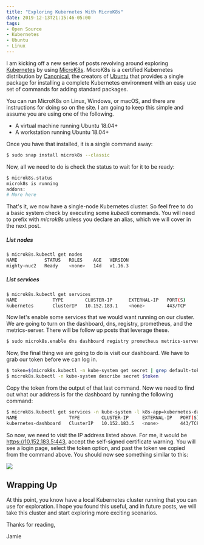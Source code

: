 ```yaml
---
title: "Exploring Kubernetes With MicroK8s"
date: 2019-12-13T21:15:46-05:00
tags:
- Open Source
- Kubernetes
- Ubuntu
- Linux
---
```


I am kicking off a new series of posts revolving around exploring [Kubernetes](https://kubernetes.io/) by using [MicroK8s](https://microk8s.io/). MicroK8s is a certified Kubernetes distribution by [Canonical](https://canonical.com/), the creators of [Ubuntu](https://ubuntu.com/) that provides a single package for installing a complete Kubernetes environment with an easy use set of commands for adding standard packages.

You can run MicroK8s on Linux, Windows, or macOS, and there are instructions for doing so on the site. I am going to keep this simple and assume you are using one of the following.

* A virtual machine running Ubuntu 18.04+
* A workstation running Ubuntu 18.04+

Once you have that installed, it is a single command away:

```bash
$ sudo snap install microk8s --classic
```

Now, all we need to do is check the status to wait for it to be ready:

```bash
$ microk8s.status
microk8s is running
addons:
# More here
```

That's it, we now have a single-node Kubernetes cluster. So feel free to do a basic system check by executing some *kubectl* commands. You will need to prefix with *microk8s* unless you declare an alias, which we will cover in the next post.

##### List nodes

```bash
$ microk8s.kubectl get nodes
NAME          STATUS   ROLES    AGE   VERSION
mighty-nuc2   Ready    <none>   14d   v1.16.3
```

##### List services

```bash
$ microk8s.kubectl get services
NAME             TYPE        CLUSTER-IP      EXTERNAL-IP   PORT(S)        AGE
kubernetes       ClusterIP   10.152.183.1    <none>        443/TCP        14d
```

Now let's enable some services that we would want running on our cluster. We are going to turn on the dashboard, dns, registry, prometheus, and the metrics-server. There will be follow up posts that leverage these.

```bash
$ sudo microk8s.enable dns dashboard registry prometheus metrics-server
```

Now, the final thing we are going to do is visit our dashboard. We have to grab our token before we can log in.

```bash
$ token=$(microk8s.kubectl -n kube-system get secret | grep default-token | cut -d " " -f1)
$ microk8s.kubectl -n kube-system describe secret $token
```

Copy the token from the output of that last command. Now we need to find out what our address is for the dashboard by running the following command:

```bash
$ microk8s.kubectl get services -n kube-system -l k8s-app=kubernetes-dashboard
NAME                   TYPE        CLUSTER-IP     EXTERNAL-IP   PORT(S)   AGE
kubernetes-dashboard   ClusterIP   10.152.183.5   <none>        443/TCP   14d
```

So now, we need to visit the IP address listed above. For me, it would be https://10.152.183.5:443, accept the self-signed certificate warning. You will see a login page, select the token option, and past the token we copied from the command above. You should now see something similar to this:

![](/images/exploring-k8s/intro-dashboard.png)

## Wrapping Up

At this point, you know have a local Kubernetes cluster running that you can use for exploration. I hope you found this useful, and in future posts, we will take this cluster and start exploring more exciting scenarios.

Thanks for reading,

Jamie
